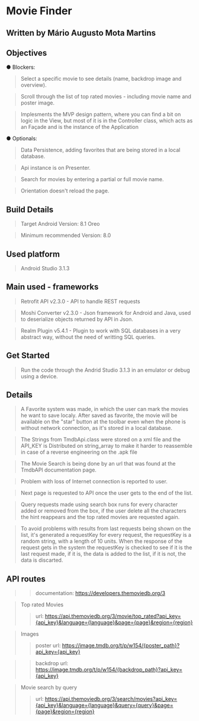 # Movie Finder

## Written by Mário Augusto Mota Martins 

## Objectives

● Blockers:
> Select a specific movie to see details (name, backdrop image and overview). 

> Scroll through the list of top rated movies - including movie name and poster image. 

> Implesments the MVP design pattern, where you can find a bit on logic in the View, but most of it is in the Controller class, which acts as an Façade and is the instance of the Application

● Optionals:
> Data Persistence, adding favorites that are being stored in a local database.

> Api instance is on Presenter.

> Search for movies by entering a partial or full movie name. 

> Orientation doesn't reload the page.

## Build Details

> Target Android Version: 8.1 Oreo

> Minimum recommended Version: 8.0

## Used platform

> Android Studio 3.1.3

## Main used - frameworks

> Retrofit API v2.3.0 - API to handle REST requests

> Moshi Converter v2.3.0 - Json framework for Android and Java, used to deserialize objects returned by API in Json.

> Realm Plugin v5.4.1 - Plugin to work with SQL databases in a very abstract way, without the need of writting SQL queries.

## Get Started
> Run the code through the Andrid Studio 3.1.3 in an emulator or debug using a device.

## Details

> A Favorite system was made, in which the user can mark the movies he want to save localy. After saved as favorite, the movie will be available on the "star" button at the toolbar even when the phone is without network connection, as it's stored in a local database.

> The Strings from TmdbApi.class were stored on a xml file and the API_KEY is Distributed on string_array to make it harder to reassemble in case of a reverse engineering on the .apk file

> The Movie Search is being done by an url that was found at the TmdbAPI documentation page.

> Problem with loss of Internet connection is reported to user.

> Next page is requested to API once the user gets to the end of the list.

> Query requests made using search box runs for every character added or removed from the box, if the user delete all the characters the hint reappears and the top rated movies are requested again.

> To avoid problems with results from last requests being shown on the list, it's generated a requestKey for every request, the requestKey is a random string, with a length of 10 units. When the response of the request gets in the system the requestKey is checked to see if it is the last request made, if it is, the data is added to the list, if it is not, the data is discarted.

## API routes
>> documentation: 
>> https://developers.themoviedb.org/3

> Top rated Movies
>> url:
>> https://api.themoviedb.org/3/movie/top_rated?api_key={api_key}&language={language}&page={page}&region={region}

> Images
>> poster url:
>> https://image.tmdb.org/t/p/w154/{poster_path}?api_key={api_key}

>> backdrop url:
>> https://image.tmdb.org/t/p/w154/{backdrop_path}?api_key={api_key}

> Movie search by query
>> url:
>> https://api.themoviedb.org/3/search/movies?api_key={api_key}&language={language}&query={query}&page={page}&region={region}
